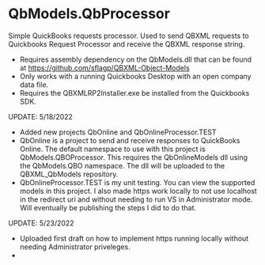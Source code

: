 # QbModels.QbProcessor

Simple QuickBooks requests processor.  Used to send QBXML requests to Quickbooks Request Processor and receive the QBXML response string.

 - Requires assembly dependency on the QbModels.dll that can be found at https://github.com/sflagp/QBXML-Object-Models
 - Only works with a running Quickbooks Desktop with an open company data file.  
 - Requires the QBXMLRP2Installer.exe be installed from the Quickbooks SDK.

UPDATE: 5/18/2022
 - Added new projects QbOnline and QbOnlineProcessor.TEST
 - QbOnline is a project to send and receive responses to QuickBooks Online.  The default namespace to use with this project is QbModels.QBOProcessor.  This requires the QbOnlineModels dll using the QbModels.QBO namespace.  The dll will be uploaded to the QBXML_QbModels repository.
 - QbOnlineProcessor.TEST is my unit testing.  You can view the supported models in this project.  I also made https work locally to not use localhost in the redirect uri and without needing to run VS in Administrator mode.  Will eventually be publishing the steps I did to do that.

UPDATE: 5/23/2022
 - Uploaded first draft on how to implement https running locally without needing Administrator priveleges.
 - 
